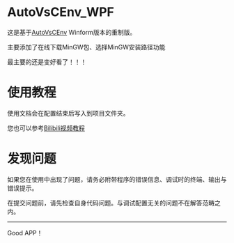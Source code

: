 # AutoVsCEnv_WPF
这是基于[AutoVsCEnv](https://github.com/SDchao/AutoVScodeCEnvironment) Winform版本的重制版。

主要添加了在线下载MinGW包、选择MinGW安装路径功能

最主要的还是变好看了！！！

# 使用教程
使用文档会在配置结束后写入到项目文件夹。

您也可以参考[Bilibili视频教程](https://www.bilibili.com/video/av52434248)

# 发现问题
如果您在使用中出现了问题，请务必附带程序的错误信息、调试时的终端、输出与错误提示。

在提交问题前，请先检查自身代码问题。与调试配置无关的问题不在解答范畴之内。

---

Good APP！
